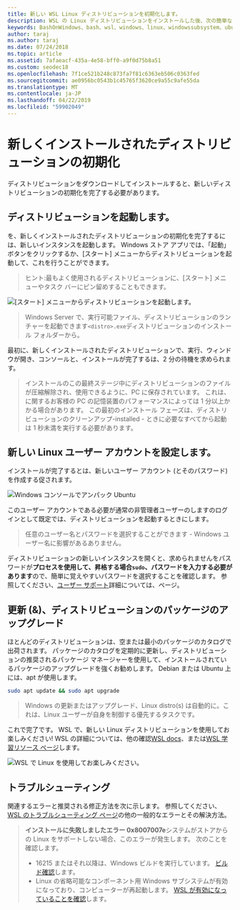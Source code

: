 ```yaml
---
title: 新しい WSL Linux ディストリビューションを初期化します。
description: WSL の Linux ディストリビューションをインストールした後、次の簡単な手順に従って初期化を完了します
keywords: BashOnWindows、bash、wsl、windows、linux、windowssubsystem、ubuntu、debian、suse、windows 10 用 windows サブシステム
author: taraj
ms.author: taraj
ms.date: 07/24/2018
ms.topic: article
ms.assetid: 7afaeacf-435a-4e58-bff0-a9f0d75b8a51
ms.custom: seodec18
ms.openlocfilehash: 7f1ce521b248c873fa7f81c6363eb506c0363fed
ms.sourcegitcommit: ae0956bc0543b1c45765f3620ce9a55c9afe55da
ms.translationtype: MT
ms.contentlocale: ja-JP
ms.lasthandoff: 04/22/2019
ms.locfileid: "59902049"
---
```

# <a name="initializing-a-newly-installed-distro"></a>新しくインストールされたディストリビューションの初期化
ディストリビューションをダウンロードしてインストールすると、新しいディストリビューションの初期化を完了する必要があります。

## <a name="launch-a-distro"></a>ディストリビューションを起動します。
を、新しくインストールされたディストリビューションの初期化を完了するには、新しいインスタンスを起動します。 Windows ストア アプリでは、「起動」ボタンをクリックするか、[スタート] メニューからディストリビューションを起動して、これを行うことができます。

> ヒント:最もよく使用されるディストリビューションに、[スタート] メニューやタスク バーにピン留めすることもできます。

![[スタート] メニューからディストリビューションを起動します。](media/start-menu.png)

> Windows Server で、実行可能ファイル、ディストリビューションのランチャーを起動できます`<distro>.exe`ディストリビューションのインストール フォルダーから。

最初に、新しくインストールされたディストリビューションで、実行、ウィンドウが開き、コンソールと、インストールが完了するは、2 分の待機を求められます。

> インストールのこの最終ステージ中にディストリビューションのファイルが圧縮解除され、使用できるように、PC に保存されています。 これは、に関するお客様の PC の記憶装置のパフォーマンスによっては 1 分以上かかる場合があります。 この最初のインストール フェーズは、ディストリビューションのクリーンアップ-installed - ときに必要なすべてから起動は 1 秒未満を実行する必要があります。

## <a name="setting-up-a-new-linux-user-account"></a>新しい Linux ユーザー アカウントを設定します。

インストールが完了するとは、新しいユーザー アカウント (とそのパスワード) を作成する促されます。 

![Windows コンソールでアンパック Ubuntu](media/UbuntuInstall.png)

このユーザー アカウントである必要が通常の非管理者ユーザーのしますのログインとして既定では、ディストリビューションを起動するときにします。

> 任意のユーザー名とパスワードを選択することができます - Windows ユーザー名に影響があるありません。 

ディストリビューションの新しいインスタンスを開くと、求められませんをパスワードが**プロセスを使用して、昇格する場合`sudo`、パスワードを入力する必要があります**ので、簡単に覚えやすいパスワードを選択することを確認します。 参照してください、[ユーザー サポート](user-support.md)詳細については、ページ。

## <a name="update--upgrade-your-distros-packages"></a>更新 (&)、ディストリビューションのパッケージのアップグレード

ほとんどのディストリビューションは、空または最小のパッケージのカタログで出荷されます。 パッケージのカタログを定期的に更新し、ディストリビューションの推奨されるパッケージ マネージャーを使用して、インストールされているパッケージのアップグレードを強くお勧めします。 Debian または Ubuntu 上には、apt が使用します。

```bash
sudo apt update && sudo apt upgrade
```

> Windows の更新またはアップグレード、Linux distro(s) は自動的に。これは、Linux ユーザーが自身を制御する優先するタスクです。

これで完了です。 WSL で、新しい Linux ディストリビューションを使用してお楽しみください! WSL の詳細については、他の確認[WSL docs](https://aka.ms/wsldocs)、または[WSL 学習リソース ページ](https://aka.ms/learnwsl)します。

![WSL で Linux を使用してお楽しみください。](media/linux-on-wsl.png)

## <a name="troubleshooting"></a>トラブルシューティング

関連するエラーと推奨される修正方法を次に示します。 参照してください、 [WSL のトラブルシューティング ページ](troubleshooting.md)の他の一般的なエラーとその解決方法。

> **インストールに失敗しましたエラー 0x8007007e**システムがストアからの Linux をサポートしない場合、このエラーが発生します。  次のことを確認します。
> * 16215 またはそれ以降は、Windows ビルドを実行しています。 [ビルド確認](troubleshooting.md#check-your-build-number)します。
> * Linux の省略可能なコンポーネント用 Windows サブシステムが有効になっており、コンピューターが再起動します。  [WSL が有効になっていることを確認](troubleshooting.md#confirm-wsl-is-enabled)します。
